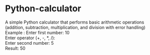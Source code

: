 # Python-calculator
A simple Python calculator that performs basic arithmetic operations (addition, subtraction, multiplication, and division with error handling)
Example : 
Enter first number: 10  
Enter operator (+, -, *, /):  
Enter second number: 5  
Result: 50 
